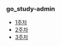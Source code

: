 ### go_study-admin
- <a href="https://www.notion.so/1-8c2064fb68654542909003c9179a4d03">1주차</a>
- <a href="https://www.notion.so/2-e961404e5cf04810af3859034bd6ea24">2주차</a>
- <a href="https://www.notion.so/3-0a0a153f41a2426bb406da69f31d0878">3주차</a>
